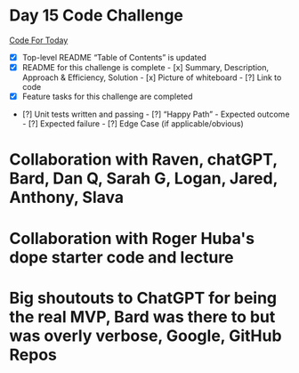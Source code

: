 # Day 15 Code Challenge

<!-- ![Challenge 13 Whiteboard](./images/Code13.png) -->

[Code For Today](https://github.com/iAmAndrewCarroll/data-structures-and-algorithms/pull/25)

 - [x] Top-level README “Table of Contents” is updated
 - [x] README for this challenge is complete
       - [x] Summary, Description, Approach & Efficiency, Solution
       - [x] Picture of whiteboard
       - [?] Link to code
 - [x] Feature tasks for this challenge are completed
 - [?] Unit tests written and passing
       - [?] “Happy Path” - Expected outcome
       - [?] Expected failure
       - [?] Edge Case (if applicable/obvious)

# Collaboration with Raven, chatGPT, Bard, Dan Q, Sarah G, Logan, Jared, Anthony, Slava

# Collaboration with Roger Huba's dope starter code and lecture

# Big shoutouts to ChatGPT for being the real MVP, Bard was there to but was overly verbose, Google, GitHub Repos
